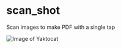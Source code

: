 # scan_shot
Scan images to make PDF with a single tap

![Image of Yaktocat](https://octodex.github.com/images/yaktocat.png)

